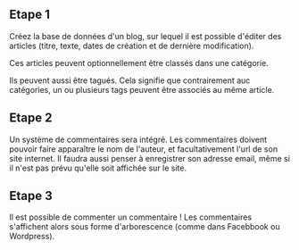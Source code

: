 
## Etape 1

Créez la base de données d'un blog, sur lequel il est possible d'éditer des articles (titre, texte, dates de création et de dernière modification).

Ces articles peuvent optionnellement être classés dans une catégorie.

Ils peuvent aussi être tagués. Cela signifie que contrairement auc catégories, un ou plusieurs tags peuvent être associés au même article.


## Etape 2

Un système de commentaires sera intégré. Les commentaires doivent pouvoir faire apparaître le nom de l'auteur, et facultativement l'url de son site internet. Il faudra aussi penser à enregistrer son adresse email, même si il n'est pas prévu qu'elle soit affichée sur le site.


## Etape 3

Il est possible de commenter un commentaire ! Les commentaires s'affichent alors sous forme d'arborescence (comme dans Facebbook ou Wordpress).






